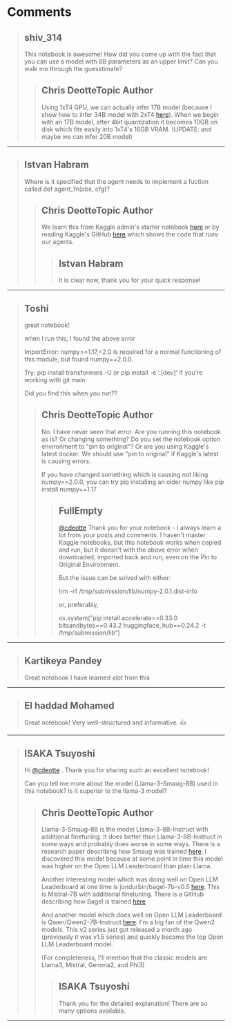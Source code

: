 # Comments 

> ## shiv_314
> 
> This notebook is awesome! How did you come up with the fact that you can use a model with 8B parameters as an upper limit? Can you walk me through the guesstimate?
> 
> 
> 
> > ## Chris DeotteTopic Author
> > 
> > Using 1xT4 GPU, we can actually infer 17B model (because I show how to infer 34B model with 2xT4 [here](https://www.kaggle.com/code/cdeotte/infer-34b-with-vllm)). When we begin with an 17B model, after 4bit quantization it becomes 10GB on disk which fits easily into 1xT4's 16GB VRAM. (UPDATE: and maybe we can infer 20B model)
> > 
> > 
> > 


---

> ## Istvan Habram
> 
> Where is it specified that the agent needs to implement a fuction called def agent_fn(obs, cfg)?
> 
> 
> 
> > ## Chris DeotteTopic Author
> > 
> > We learn this from Kaggle admin's starter notebook [here](https://www.kaggle.com/code/ryanholbrook/llm-20-questions-starter-notebook) or by reading Kaggle's GitHub [here](https://github.com/Kaggle/kaggle-environments/tree/master/kaggle_environments/envs/llm_20_questions) which shows the code that runs our agents.
> > 
> > 
> > 
> > > ## Istvan Habram
> > > 
> > > It is clear now, thank you for your quick response!
> > > 
> > > 
> > > 


---

> ## Toshi
> 
> great notebook!
> 
> when I run this, I found the above error
> 
> ImportError: numpy>=1.17,<2.0 is required for a normal functioning of this module, but found numpy==2.0.0.
> 
> Try: pip install transformers -U or pip install -e '.[dev]' if you're working with git main
> 
> Did you find this when you run??
> 
> 
> 
> > ## Chris DeotteTopic Author
> > 
> > No. I have never seen that error. Are you running this notebook as is? Or changing something? Do you set the notebook option environment to "pin to original"? Or are you using Kaggle's latest docker. We should use "pin to original" if Kaggle's latest is causing errors.
> > 
> > If you have changed something which is causing not liking numpy==2.0.0, you can try pip installing an older numpy like pip install numpy==1.17
> > 
> > 
> > 
> > > ## FullEmpty
> > > 
> > > [@cdeotte](https://www.kaggle.com/cdeotte) Thank you for your notebook - I always learn a lot from your posts and comments. I haven't master Kaggle notebooks, but this notebook works when copied and run, but it doesn't with the above error when downloaded, imported back and run, even on the Pin to Original Environment. 
> > > 
> > > But the issue can be solved with either:
> > > 
> > > !rm -rf /tmp/submission/lib/numpy-2.0.1.dist-info
> > > 
> > > or, preferably,
> > > 
> > > os.system("pip install accelerate==0.33.0 bitsandbytes==0.43.2 huggingface_hub==0.24.2 -t /tmp/submission/lib")
> > > 
> > > 
> > > 


---

> ## Kartikeya Pandey
> 
> Great notebook I have learned alot from this
> 
> 
> 


---

> ## El haddad Mohamed
> 
> Great notebook! Very well-structured and informative. 👍
> 
> 
> 


---

> ## ISAKA Tsuyoshi
> 
> Hi [@cdeotte](https://www.kaggle.com/cdeotte) . Thank you for sharing such an excellent notebook!
> 
> Can you tell me more about the model (Llama-3-Smaug-8B) used in this notebook? Is it superior to the llama-3 model?
> 
> 
> 
> > ## Chris DeotteTopic Author
> > 
> > Llama-3-Smaug-8B is the model Llama-3-8B-Instruct with additional finetuning. It does better than Llama-3-8B-Instruct in some ways and probably does worse in some ways. There is a research paper describing how Smaug was trained [here](https://arxiv.org/abs/2402.13228). I discovered this model because at some point in time this model was higher on the Open LLM Leaderboard than plain Llama.
> > 
> > Another interesting model which was doing well on Open LLM Leaderboard at one time is jondurbin/bagel-7b-v0.5 [here](https://huggingface.co/jondurbin/bagel-7b-v0.5). This is Mistral-7B with additional finetuning. There is a GitHub describing how Bagel is trained [here](https://github.com/jondurbin/bagel)
> > 
> > And another model which does well on Open LLM Leaderboard is Qwen/Qwen2-7B-Instruct [here](https://huggingface.co/Qwen/Qwen2-7B-Instruct). I'm a big fan of the Qwen2 models. This v2 series just got released a month ago (previously it was v1.5 series) and quickly became the top Open LLM Leaderboard model.
> > 
> > (For completeness, I'll mention that the classic models are Llama3, Mistral, Gemma2, and Phi3)
> > 
> > 
> > 
> > > ## ISAKA Tsuyoshi
> > > 
> > > Thank you for the detailed explanation! There are so many options available.
> > > 
> > > 
> > > 


---

